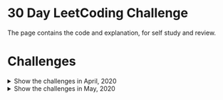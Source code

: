 # 30 Day LeetCoding Challenge
The page contains the code and explanation, for self study and review.

# Challenges
<details>
  <summary>Show the challenges in April, 2020</summary>

# [30 Day LeetCoding Challenge: Apr-2020](https://leetcode.com/explore/featured/card/30-day-leetcoding-challenge/)
### Week 1
- Day 1: [Single Number](https://leetcode.com/problems/single-number/)
- Day 2: [Happy Number](https://leetcode.com/problems/happy-number/)
- Day 3: [Maximum Subarray](https://leetcode.com/problems/maximum-subarray/)
- Day 4: [Move Zeroes](https://leetcode.com/problems/move-zeroes/)
- Day 5: [Best Time to Buy and Sell Stock II](https://leetcode.com/problems/best-time-to-buy-and-sell-stock-ii/)
- Day 6: [Group Anagrams](https://leetcode.com/problems/group-anagrams/)
- Day 7: [Counting Elements](https://leetcode.com/explore/challenge/card/30-day-leetcoding-challenge/528/week-1/3289/)

### Week 2
- Day 8: [Middle of the Linked List](https://leetcode.com/problems/middle-of-the-linked-list/)
- Day 9: [Backspace String Compare](https://leetcode.com/problems/backspace-string-compare/)
- Day 10: [Min Stack](https://leetcode.com/problems/min-stack/)
- Day 11: [Diameter of Binary Tree](https://leetcode.com/problems/diameter-of-binary-tree/)
- Day 12: [Last Stone Weight](https://leetcode.com/problems/last-stone-weight/)
- Day 13: [Contiguous Array](https://leetcode.com/problems/contiguous-array/)
- Day 14: [Perform String Shifts](https://leetcode.com/explore/challenge/card/30-day-leetcoding-challenge/529/week-2/3299/)

### Week 3
- Day 15: [Product of Array Except Self](https://leetcode.com/problems/product-of-array-except-self/)
- Day 16: [Valid Parenthesis String](https://leetcode.com/problems/valid-parenthesis-string/)
- Day 17: [Number of Islands](https://leetcode.com/problems/number-of-islands/)
- Day 18: [Minimum Path Sum](https://leetcode.com/problems/minimum-path-sum/)
- Day 19: [Search in Rotated Sorted Array](https://leetcode.com/problems/search-in-rotated-sorted-array/)
- Day 20: [Construct Binary Search Tree from Preorder Traversal](https://leetcode.com/problems/construct-binary-search-tree-from-preorder-traversal/)
- Day 21: [Leftmost Column with at Least a One](https://leetcode.com/explore/challenge/card/30-day-leetcoding-challenge/530/week-3/3306/)

### Week 4
- Day 22: [Subarray Sum Equals K](https://leetcode.com/problems/subarray-sum-equals-k/)
- Day 23: [Bitwise AND of Numbers Range](https://leetcode.com/problems/bitwise-and-of-numbers-range/)
- Day 24: [LRU Cache](https://leetcode.com/problems/lru-cache/)
- Day 25: [Jump Game](https://leetcode.com/problems/jump-game/)
- Day 26: [Longest Common Subsequence](https://leetcode.com/problems/longest-common-subsequence/)
- Day 27: [Maximal Square](https://leetcode.com/problems/maximal-square/)
- Day 28: [First Unique Number](https://leetcode.com/explore/challenge/card/30-day-leetcoding-challenge/531/week-4/3313/)

### Week 5
- Day 29: [Binary Tree Maximum Path Sum](https://leetcode.com/problems/binary-tree-maximum-path-sum/)
- Day 30: [Check If a String Is a Valid Sequence from Root to Leaves Path in a Binary Tree](https://leetcode.com/explore/challenge/card/30-day-leetcoding-challenge/532/week-5/3315/)
</details>

<details>
  <summary>Show the challenges in May, 2020</summary>
  
  # [30 Day LeetCoding Challenge: May-2020](https://leetcode.com/explore/challenge/card/may-leetcoding-challenge/)
  
  ### Week 1
  - Day 1: [First Bad Version](https://leetcode.com/problems/first-bad-version/)
  - Day 2: [Jewels and Stones](https://leetcode.com/problems/jewels-and-stones/)
  - Day 3: [Ransom Note](https://leetcode.com/problems/ransom-note/)
  ### Week 2
  ### Week 3
  ### Week 4
  ### Week 5
</details>

<!-- <details> -->
  <!--<summary>Show the challenges in May, 2020</summary>-->
  
  <!-- # [30 Day LeetCoding Challenge: May-2020](https://leetcode.com/explore/challenge/card/may-leetcoding-challenge/) -->
  
  <!--### Week 1
  ### Week 2
  ### Week 3
  ### Week 4
  ### Week 5
</details> -->
